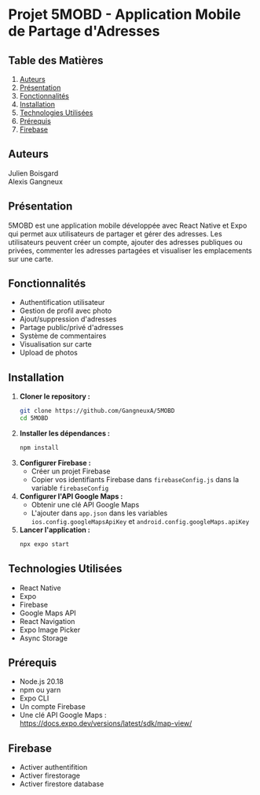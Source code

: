 # Projet 5MOBD - Application Mobile de Partage d'Adresses

## Table des Matières
1. [Auteurs](#auteurs)
2. [Présentation](#présentation)
3. [Fonctionnalités](#fonctionnalités)
4. [Installation](#installation)
5. [Technologies Utilisées](#technologies-utilisées)
6. [Prérequis](#prérequis)
6. [Firebase](#firebase)

## Auteurs
Julien Boisgard  
Alexis Gangneux

## Présentation
5MOBD est une application mobile développée avec React Native et Expo qui permet aux utilisateurs de partager et gérer des adresses. Les utilisateurs peuvent créer un compte, ajouter des adresses publiques ou privées, commenter les adresses partagées et visualiser les emplacements sur une carte.

## Fonctionnalités
- Authentification utilisateur
- Gestion de profil avec photo
- Ajout/suppression d'adresses
- Partage public/privé d'adresses
- Système de commentaires
- Visualisation sur carte
- Upload de photos

## Installation
1. **Cloner le repository :**
    ```bash
    git clone https://github.com/GangneuxA/5MOBD 
    cd 5MOBD
    ```
2. **Installer les dépendances :**
    ```bash
    npm install
    ```
3. **Configurer Firebase :**
    - Créer un projet Firebase
    - Copier vos identifiants Firebase dans `firebaseConfig.js` dans la variable `firebaseConfig`
4. **Configurer l'API Google Maps :**
    - Obtenir une clé API Google Maps
    - L'ajouter dans `app.json` dans les variables `ios.config.googleMapsApiKey` et `android.config.googleMaps.apiKey`
5. **Lancer l'application :**
    ```bash
    npx expo start
    ```

## Technologies Utilisées
- React Native
- Expo
- Firebase
- Google Maps API
- React Navigation
- Expo Image Picker
- Async Storage

## Prérequis
- Node.js 20.18
- npm ou yarn
- Expo CLI
- Un compte Firebase
- Une clé API Google Maps : https://docs.expo.dev/versions/latest/sdk/map-view/ 


## Firebase
- Activer authentifition
- Activer firestorage
- Activer firestore database

